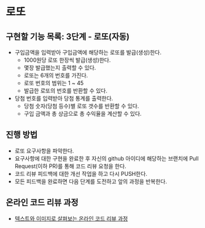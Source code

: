 # 로또

## 구현할 기능 목록: 3단계 - 로또(자동)
* 구입금액을 입력받아 구입금액에 해당하는 로또를 발급(생성)한다.
  * 1000원당 로또 한장씩 발급(생성)한다.
  * 몇장 발급했는지 출력할 수 있다.
  * 로또는 6개의 번호를 가진다.
  * 로또 번호의 범위는 1 ~ 45
  * 발급한 로또의 번호를 반환할 수 있다.
* 당첨 번호를 입력받아 당첨 통계를 출력한다.
  * 당첨 숫자(당첨 등수)별 로또 갯수를 반환할 수 있다.
  * 구입 금액과 총 상금으로 총 수익율을 계산할 수 있다.
    
## 진행 방법
* 로또 요구사항을 파악한다.
* 요구사항에 대한 구현을 완료한 후 자신의 github 아이디에 해당하는 브랜치에 Pull Request(이하 PR)를 통해 코드 리뷰 요청을 한다.
* 코드 리뷰 피드백에 대한 개선 작업을 하고 다시 PUSH한다.
* 모든 피드백을 완료하면 다음 단계를 도전하고 앞의 과정을 반복한다.

## 온라인 코드 리뷰 과정
* [텍스트와 이미지로 살펴보는 온라인 코드 리뷰 과정](https://github.com/next-step/nextstep-docs/tree/master/codereview)
